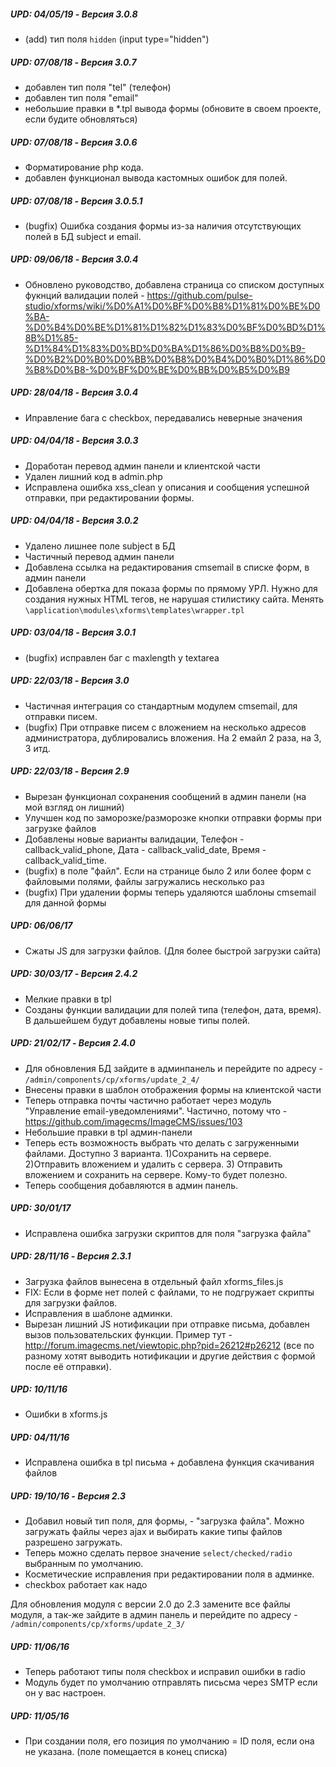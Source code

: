 ##### UPD: 04/05/19 - Версия 3.0.8
* (add) тип поля `hidden` (input type="hidden")

##### UPD: 07/08/18 - Версия 3.0.7
* добавлен тип поля "tel" (телефон)
* добавлен тип поля "email"
* небольшие правки в *.tpl вывода формы (обновите в своем проекте, если будите обновляться)

##### UPD: 07/08/18 - Версия 3.0.6
* Форматирование php кода.
* добавлен функционал вывода кастомных ошибок для полей.

##### UPD: 07/08/18 - Версия 3.0.5.1
* (bugfix) Ошибка создания формы из-за наличия отсутствующих полей в БД subject и email.

##### UPD: 09/06/18 - Версия 3.0.4
* Обновлено руководство, добавлена страница со списком доступных фукнций валидации полей - https://github.com/pulse-studio/xforms/wiki/%D0%A1%D0%BF%D0%B8%D1%81%D0%BE%D0%BA-%D0%B4%D0%BE%D1%81%D1%82%D1%83%D0%BF%D0%BD%D1%8B%D1%85-%D1%84%D1%83%D0%BD%D0%BA%D1%86%D0%B8%D0%B9-%D0%B2%D0%B0%D0%BB%D0%B8%D0%B4%D0%B0%D1%86%D0%B8%D0%B8-%D0%BF%D0%BE%D0%BB%D0%B5%D0%B9

##### UPD: 28/04/18 - Версия 3.0.4
* Иправление бага с checkbox, передавались неверные значения

##### UPD: 04/04/18 - Версия 3.0.3
* Доработан перевод админ панели и клиентской части
* Удален лишний код в admin.php
* Исправлена ошибка xss_clean у описания и сообщения успешной отправки, при редактировании формы.

##### UPD: 04/04/18 - Версия 3.0.2
* Удалено лишнее поле subject в БД
* Частичный перевод админ панели
* Добавлена ссылка на редактирования cmsemail в списке форм, в админ панели
* Добавлена обертка для показа формы по прямому УРЛ. Нужно для создания нужных HTML тегов, не нарушая стилистику сайта. Менять `\application\modules\xforms\templates\wrapper.tpl`

##### UPD: 03/04/18 - Версия 3.0.1
* (bugfix) исправлен баг с maxlength у textarea

##### UPD: 22/03/18 - Версия 3.0 
* Частичная интеграция со стандартным модулем cmsemail, для отправки писем.
* (bugfix) При отправке писем с вложением на несколько адресов администратора, дублировались вложения. На 2 емайл 2 раза, на 3, 3 итд.

##### UPD: 22/03/18 - Версия 2.9
* Вырезан функционал сохранения сообщений в админ панели (на мой взгляд он лишний)
* Улучшен код по заморозке/разморозке кнопки отправки формы при загрузке файлов
* Добавлены новые варианты валидации, Телефон - callback_valid_phone, Дата - callback_valid_date, Время - callback_valid_time.
* (bugfix) в поле "файл". Если на странице было 2 или более форм с файловыми полями, файлы загружались несколько раз
* (bugfix) При удалении формы теперь удаляются шаблоны cmsemail для данной формы

##### UPD: 06/06/17
* Сжаты JS для загрузки файлов. (Для более быстрой загрузки сайта)

##### UPD: 30/03/17 - Версия 2.4.2
* Мелкие правки в tpl
* Созданы функции валидации для полей типа (телефон, дата, время). В дальшейшем будут добавлены новые типы полей.

##### UPD: 21/02/17 - Версия 2.4.0
* Для обновления БД зайдите в админпанель и перейдите по адресу - `/admin/components/cp/xforms/update_2_4/`
* Внесены правки в шаблон отображения формы на клиентской части
* Теперь отправка почты частично работает через модуль "Управление email-уведомлениями". Частично, потому что - https://github.com/imagecms/ImageCMS/issues/103
* Небольшие правки в tpl админ-панели
* Теперь есть возможность выбрать что делать с загруженными файлами. Доступно 3 варианта. 1)Сохранить на сервере. 2)Отправить вложением и удалить с сервера. 3) Отправить вложением и сохранить на сервере. Кому-то будет полезно.
* Теперь сообщения добавляются в админ панель.

##### UPD: 30/01/17
* Исправлена ошибка загрузки скриптов для поля "загрузка файла"

##### UPD: 28/11/16 - Версия 2.3.1
* Загрузка файлов вынесена в отдельный файл xforms_files.js
* FIX: Если в форме нет полей с файлами, то не подгружает скрипты для загрузки файлов.
* Исправления в шаблоне админки.
* Вырезан лишний JS нотификации при отправке письма, добавлен вызов пользовательских функции. Пример тут - http://forum.imagecms.net/viewtopic.php?pid=26212#p26212 (все по разному хотят выводить нотификации и другие действия с формой после её отправки).

##### UPD: 10/11/16
* Ошибки в xforms.js

##### UPD: 04/11/16
* Исправлена ошибка в tpl письма + добавлена функция скачивания файлов

##### UPD: 19/10/16 - Версия 2.3
* Добавил новый тип поля, для формы, - "загрузка файла". Можно загружать файлы через ajax и выбирать какие типы файлов разрешено загружать.
* Теперь можно сделать первое значение `select/checked/radio` выбранным по умолчанию.
* Косметические исправления при редактировании поля в админке.
* checkbox работает как надо

Для обновления модуля с версии 2.0 до 2.3 замените все файлы модуля, а так-же зайдите в админ панель и перейдите по адресу - `/admin/components/cp/xforms/update_2_3/`

##### UPD: 11/06/16
* Теперь работают типы поля checkbox и исправил ошибки в radio
* Модуль будет по умолчанию отправлять письсма через SMTP если он у вас настроен.

##### UPD: 11/05/16
* При создании поля, его позиция по умолчанию = ID поля, если она не указана. (поле помещается в конец списка)